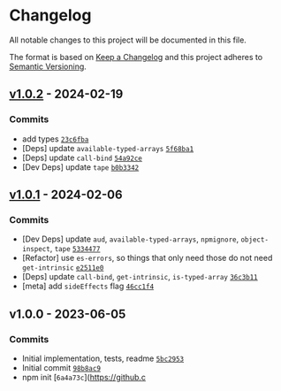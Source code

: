 # Changelog

All notable changes to this project will be documented in this file.

The format is based on [Keep a Changelog](https://keepachangelog.com/en/1.0.0/)
and this project adheres to [Semantic Versioning](https://semver.org/spec/v2.0.0.html).

## [v1.0.2](https://github.com/ljharb/typed-array-buffer/compare/v1.0.1...v1.0.2) - 2024-02-19

### Commits

- add types [`23c6fba`](https://github.com/ljharb/typed-array-buffer/commit/23c6fba167dbc8c1e9291eed3f68e64a5651075a)
- [Deps] update `available-typed-arrays` [`5f68ba1`](https://github.com/ljharb/typed-array-buffer/commit/5f68ba1fdcd004af46d529fbb08220de2254cf43)
- [Deps] update `call-bind` [`54a92ce`](https://github.com/ljharb/typed-array-buffer/commit/54a92ce4caf023c8680ffe64534ba881b78cdc17)
- [Dev Deps] update `tape` [`b0b3342`](https://github.com/ljharb/typed-array-buffer/commit/b0b3342bcbefae5f3dff01b0e3734b08ca927f58)

## [v1.0.1](https://github.com/ljharb/typed-array-buffer/compare/v1.0.0...v1.0.1) - 2024-02-06

### Commits

- [Dev Deps] update `aud`, `available-typed-arrays`, `npmignore`, `object-inspect`, `tape` [`5334477`](https://github.com/ljharb/typed-array-buffer/commit/53344773866f35820dc4deef1aa47ec7890f2b02)
- [Refactor] use `es-errors`, so things that only need those do not need `get-intrinsic` [`e2511e0`](https://github.com/ljharb/typed-array-buffer/commit/e2511e011a2331bd4a36ad6003a98b1cf766bc26)
- [Deps] update `call-bind`, `get-intrinsic`, `is-typed-array` [`36c3b11`](https://github.com/ljharb/typed-array-buffer/commit/36c3b11efc9bce98de8bee5f81dcae4305876893)
- [meta] add `sideEffects` flag [`46cc1f4`](https://github.com/ljharb/typed-array-buffer/commit/46cc1f4a8b8875fc6e84b33182602ec37655bbbd)

## v1.0.0 - 2023-06-05

### Commits

- Initial implementation, tests, readme [`5bc2953`](https://github.com/ljharb/typed-array-buffer/commit/5bc295337b4310659832fc08699a4d10c2dbbded)
- Initial commit [`98b8ac9`](https://github.com/ljharb/typed-array-buffer/commit/98b8ac90f407c368effa25d395aeea1d72e1d4b6)
- npm init [`6a4a73c`](https://github.c